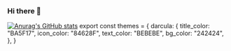 ### Hi there 👋
[![Anurag's GitHub stats](https://github-readme-stats.vercel.app/api?username=cha2y0ung)](https://github.com/cha2y0ung/github-readme-stats)
export const themes = {
 darcula: {
    title_color: "BA5F17",
    icon_color: "84628F",
    text_color: "BEBEBE",
    bg_color: "242424",
  },
}

<!--
**cha2y0ung/cha2y0ung** is a ✨ _special_ ✨ repository because its `README.md` (this file) appears on your GitHub profile.

Here are some ideas to get you started:




- 🔭 I’m currently working on ...
- 🌱 I’m currently learning ...
- 👯 I’m looking to collaborate on ...
- 🤔 I’m looking for help with ...
- 💬 Ask me about ...
- 📫 How to reach me: ...
- 😄 Pronouns: ...
- ⚡ Fun fact: ...
-->
